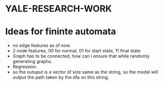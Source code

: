 # YALE-RESEARCH-WORK

# Ideas for fininte automata

* no edge features as of now.
* 2 node features, 00 for normal, 01 for start state, 11 final state
* Graph has to be connected, how can i ensure that while randomly generating graphs.
* Regression.
* so the outuput is a vector of size same as the string, so the model will output the path taken by the dfa on this string.
